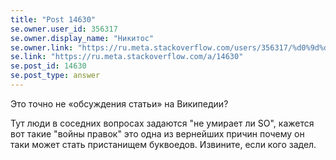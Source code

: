```yaml
---
title: "Post 14630"
se.owner.user_id: 356317
se.owner.display_name: "Никитос"
se.owner.link: "https://ru.meta.stackoverflow.com/users/356317/%d0%9d%d0%b8%d0%ba%d0%b8%d1%82%d0%be%d1%81"
se.link: "https://ru.meta.stackoverflow.com/a/14630"
se.post_id: 14630
se.post_type: answer
---
```

<p>Это точно не «обсуждения статьи» на Википедии?</p>
<p>Тут люди в соседних вопросах задаются &quot;не умирает ли SO&quot;, кажется вот такие &quot;войны правок&quot; это одна из вернейших причин почему он таки может стать пристанищем буквоедов. Извините, если кого задел.</p>
